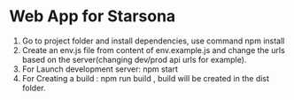 # Web App for Starsona

1. Go to project folder and install dependencies, use command npm install
2. Create an env.js file from content of env.example.js and change the urls based on the server(changing dev/prod api urls for example).
2. For Launch development server: npm start
3. For Creating a build : npm run build , build will be created in the dist folder.
